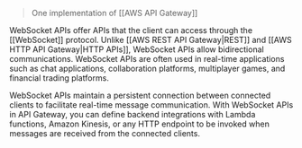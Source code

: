 > One implementation of [[AWS API Gateway]]

WebSocket APIs offer APIs that the client can access through the [[WebSocket]] protocol. Unlike [[AWS REST API Gateway|REST]] and [[AWS HTTP API Gateway|HTTP APIs]], WebSocket APIs allow bidirectional communications. WebSocket APIs are often used in real-time applications such as chat applications, collaboration platforms, multiplayer games, and financial trading platforms.

WebSocket APIs maintain a persistent connection between connected clients to facilitate real-time message communication. With WebSocket APIs in API Gateway, you can define backend integrations with Lambda functions, Amazon Kinesis, or any HTTP endpoint to be invoked when messages are received from the connected clients.